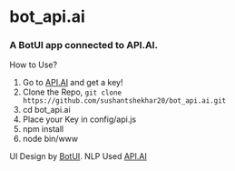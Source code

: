 # bot_api.ai
### A BotUI app connected to API.AI.

How to Use?

1. Go to [API.AI](https://www.api.ai) and get a key!
2. Clone the Repo,
  `
  git clone https://github.com/sushantshekhar20/bot_api.ai.git
  `
3. cd bot_api.ai
4. Place your Key in config/api.js
5. npm install
6. node bin/www

UI Design by [BotUI](https://github.com/moinism/botui).
NLP Used [API.AI](https://www.api.ai)
